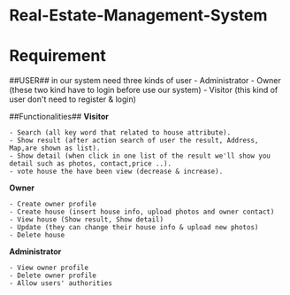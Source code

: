 Real-Estate-Management-System
==============================


# Requirement #

##USER##
 in our system need three kinds of user
		- Administrator
		- Owner (these two kind have to login before use our system)
		- Visitor (this kind of user don't need to register & login)

##Functionalities##
**Visitor**

	- Search (all key word that related to house attribute).
	- Show result (after action search of user the result, Address, Map,are shown as list).
	- Show detail (when click in one list of the result we'll show you detail such as photos, contact,price ..).
	- vote house the have been view (decrease & increase).

**Owner**

	- Create owner profile
	- Create house (insert house info, upload photos and owner contact)
	- View house (Show result, Show detail)
	- Update (they can change their house info & upload new photos)
	- Delete house

**Administrator**

	- View owner profile
	- Delete owner profile
	- Allow users' authorities


